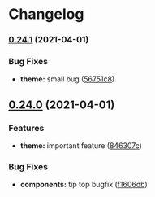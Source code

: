 # Changelog

### [0.24.1](https://www.github.com/ttalbot/finastra-design-system/compare/v0.24.0...v0.24.1) (2021-04-01)


### Bug Fixes

* **theme:** small bug ([56751c8](https://www.github.com/ttalbot/finastra-design-system/commit/56751c84e4125010a897e2afe70990fd79f01f30))

## [0.24.0](https://www.github.com/ttalbot/finastra-design-system/compare/v0.23.21...v0.24.0) (2021-04-01)


### Features

* **theme:** important feature ([846307c](https://www.github.com/ttalbot/finastra-design-system/commit/846307cca077cb998ce4f5b681d823d0d1e14bae))


### Bug Fixes

* **components:** tip top bugfix ([f1606db](https://www.github.com/ttalbot/finastra-design-system/commit/f1606dbceb236bb061680a56e2fa06a148dac5f7))
